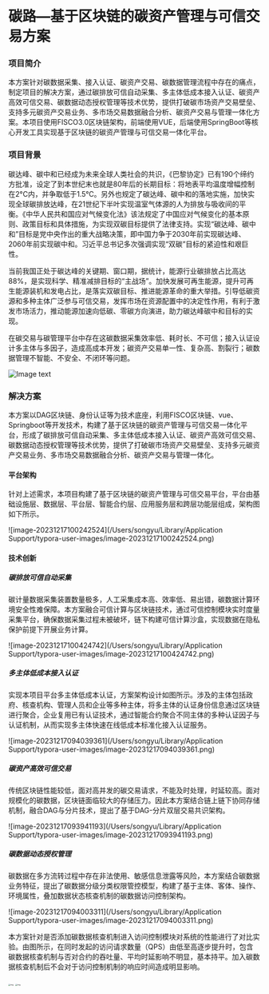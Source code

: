# 碳路—基于区块链的碳资产管理与可信交易方案

### 项目简介

本方案针对碳数据采集、接入认证、碳资产交易、碳数据管理流程中存在的痛点，制定项目的解决方案，通过碳排放可信自动采集、多主体低成本接入认证、碳资产高效可信交易、碳数据动态授权管理等技术优势，提供打破碳市场资产交易壁垒、支持多元碳资产交易业务、多市场交易数据融合分析、碳资产交易与管理一体化方案。本项目使用FISCO3.0区块链架构，前端使用VUE，后端使用SpringBoot等核心开发工具实现基于区块链的碳资产管理与可信交易一体化平台。

### 项目背景

碳达峰、碳中和已经成为未来全球人类社会的共识，《巴黎协定》已有190个缔约方批准，设定了到本世纪末也就是80年后的长期目标：将地表平均温度增幅控制在2°C内，并争取低于1.5°C。另外也规定了碳达峰、碳中和的落地实施，加快实现全球碳排放达峰，在21世纪下半叶实现温室气体源的人为排放与吸收间的平衡。《中华人民共和国应对气候变化法》该法规定了中国应对气候变化的基本原则、政策目标和具体措施，为实现双碳目标提供了法律支持。实现“碳达峰、碳中和”目标是党中央作出的重大战略决策，即中国力争于2030年前实现碳达峰、2060年前实现碳中和。习近平总书记多次强调实现“双碳”目标的紧迫性和艰巨性。

当前我国正处于碳达峰的关键期、窗口期，据统计，能源行业碳排放占比高达 88%，是实现科学、精准减排目标的“主战场”。加快发展可再生能源，提升可再生能源装机和发电占比，是落实双碳目标、推进能源革命的重大举措。引导低碳资源和多种主体广泛参与可信交易，发挥市场在资源配置中的决定性作用，有利于激发市场活力，推动能源加速向低碳、零碳方向演进，助力碳达峰碳中和目标的实现。

在碳交易与碳管理平台中存在这碳数据采集效率低、耗时长、不可信；接入认证设计多主体与多因子，造成高成本开发；碳资产交易单一性、复杂高、割裂行；碳数据管理不智能、不安全、不闭环等问题。

![Image text]([https://github.com/wqn-je/hackathon/blob/30c462fd77522172ed671035f7c00447bdbc5969/2023-shenzhen-FinTechathon/CarbonPath/Picture/1.png?raw=true])
### 解决方案

本方案以DAG区块链、身份认证等为技术底座，利用FISCO区块链、vue、Springboot等开发技术，构建了基于区块链的碳资产管理与可信交易一体化平台，形成了碳排放可信自动采集、多主体低成本接入认证、碳资产高效可信交易、碳数据动态授权管理等技术优势，提供了打破碳市场资产交易壁垒、支持多元碳资产交易业务、多市场交易数据融合分析、碳资产交易与管理一体化。

#### 平台架构

针对上述需求，本项目构建了基于区块链的碳资产管理与可信交易平台，平台由基础设施层、数据层、平台层、智能合约层、应用服务层和跨层功能层组成，架构图如下所示。

![image-20231217100242524](/Users/songyu/Library/Application Support/typora-user-images/image-20231217100242524.png)

#### 技术创新

##### 碳排放可信自动采集

碳计量数据采集装置数量极多，人工采集成本高、效率低、易出错，碳数据计算环境安全性难保障。本方案融合可信计算与区块链技术，通过可信控制模块实时度量采集平台，确保数据采集过程未被破坏，链下构建可信计算沙盒，实现数据在隐私保护前提下开展业务计算。

![image-20231217100424742](/Users/songyu/Library/Application Support/typora-user-images/image-20231217100424742.png)

##### 多主体低成本接入认证

实现本项目平台多主体低成本认证，方案架构设计如图所示。涉及的主体包括政府、核查机构、管理人员和企业等多种主体，将多主体的认证身份信息通过区块链进行聚合，企业复用已有认证技术，通过智能合约聚合不同主体的多种认证因子与认证机制，从而实现多主体快速在线低成本标准化接入认证服务。

![image-20231217094039361](/Users/songyu/Library/Application Support/typora-user-images/image-20231217094039361.png)

##### 碳资产高效可信交易

传统区块链性能较低，面对高并发的碳交易请求，不能及时处理，时延较高。面对规模化的碳数据，区块链面临较大的存储压力。因此本方案结合链上链下协同存储机制，融合DAG与分片技术，提出了基于DAG-分片双层交易共识架构。

![image-20231217093941193](/Users/songyu/Library/Application Support/typora-user-images/image-20231217093941193.png)

##### 碳数据动态授权管理

碳数据在多方流转过程中存在非法使用、敏感信息泄露等风险，本方案结合碳数据业务特征，提出了碳数据分级分类权限管控模型，构建了基于主体、客体、操作、环境属性，叠加数据状态核查机制的碳数据访问控制架构。

![image-20231217094003311](/Users/songyu/Library/Application Support/typora-user-images/image-20231217094003311.png)

本方案针对是否添加碳数据核查机制进入访问控制模块对系统的性能进行了对比实验。由图所示，在同时发起的访问请求数量（QPS）由低至高逐步提升时，包含碳数据核查机制与否对合约的吞吐量、平均时延影响不明显，基本持平。加入碳数据核查机制后不会对于访问控制机制的响应时间造成明显影响。

<img src="file:////Users/songyu/Library/Containers/com.kingsoft.wpsoffice.mac/Data/tmp/wps-songyu/ksohtml//wps1.jpg" alt="img" style="zoom:25%;" /> 

<img src="file:////Users/songyu/Library/Containers/com.kingsoft.wpsoffice.mac/Data/tmp/wps-songyu/ksohtml//wps2.jpg" alt="img" style="zoom:25%;" /> 

